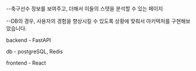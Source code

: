 --축구선수 정보를 보여주고, 더해서 이들의 스텟을 분석할 수 있는 페이지

--DB의 경우, 사용자의 경험을 향상시킬 수 있도록 상황에 맞춰서 아키텍처를 구현해보았습니다.


backend - FastAPI

db - postgreSQL, Redis

frontend - React
